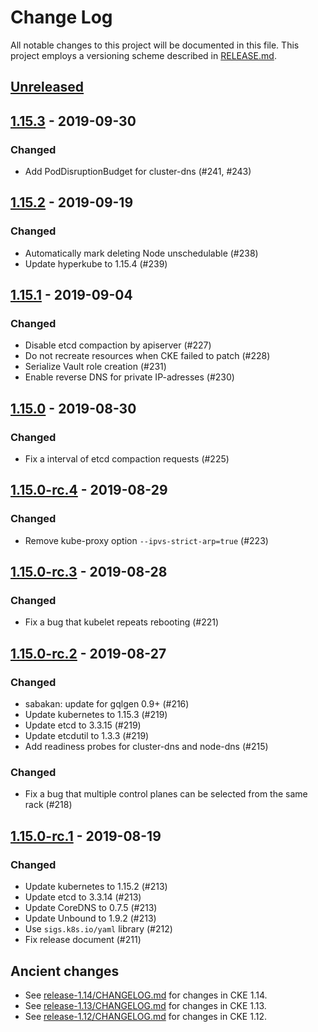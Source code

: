 # Change Log

All notable changes to this project will be documented in this file.
This project employs a versioning scheme described in [RELEASE.md](RELEASE.md#versioning).

## [Unreleased]

## [1.15.3] - 2019-09-30

### Changed
- Add PodDisruptionBudget for cluster-dns (#241, #243)

## [1.15.2] - 2019-09-19

### Changed
- Automatically mark deleting Node unschedulable (#238)
- Update hyperkube to 1.15.4 (#239)

## [1.15.1] - 2019-09-04

### Changed
- Disable etcd compaction by apiserver (#227)
- Do not recreate resources when CKE failed to patch (#228)
- Serialize Vault role creation (#231)
- Enable reverse DNS for private IP-adresses (#230)

## [1.15.0] - 2019-08-30

### Changed
- Fix a interval of etcd compaction requests (#225)

## [1.15.0-rc.4] - 2019-08-29

### Changed
- Remove kube-proxy option `--ipvs-strict-arp=true` (#223)

## [1.15.0-rc.3] - 2019-08-28

### Changed
- Fix a bug that kubelet repeats rebooting (#221)

## [1.15.0-rc.2] - 2019-08-27

### Changed
- sabakan: update for gqlgen 0.9+ (#216)
- Update kubernetes to 1.15.3  (#219)
- Update etcd to 3.3.15  (#219)
- Update etcdutil to 1.3.3  (#219)
- Add readiness probes for cluster-dns and node-dns (#215)

### Changed
- Fix a bug that multiple control planes can be selected from the same rack (#218)

## [1.15.0-rc.1] - 2019-08-19

### Changed
- Update kubernetes to 1.15.2  (#213)
- Update etcd to 3.3.14  (#213)
- Update CoreDNS to 0.7.5  (#213)
- Update Unbound to 1.9.2  (#213)
- Use `sigs.k8s.io/yaml` library (#212)
- Fix release document (#211)

## Ancient changes

* See [release-1.14/CHANGELOG.md](https://github.com/cybozu-go/cke/blob/release-1.14/CHANGELOG.md) for changes in CKE 1.14.
* See [release-1.13/CHANGELOG.md](https://github.com/cybozu-go/cke/blob/release-1.13/CHANGELOG.md) for changes in CKE 1.13.
* See [release-1.12/CHANGELOG.md](https://github.com/cybozu-go/cke/blob/release-1.12/CHANGELOG.md) for changes in CKE 1.12.

[Unreleased]: https://github.com/cybozu-go/cke/compare/v1.15.3...HEAD
[1.15.3]: https://github.com/cybozu-go/cke/compare/v1.15.2...v1.15.3
[1.15.2]: https://github.com/cybozu-go/cke/compare/v1.15.1...v1.15.2
[1.15.1]: https://github.com/cybozu-go/cke/compare/v1.15.0...v1.15.1
[1.15.0]: https://github.com/cybozu-go/cke/compare/v1.15.0-rc.4...v1.15.0
[1.15.0-rc.4]: https://github.com/cybozu-go/cke/compare/v1.15.0-rc.3...v1.15.0-rc.4
[1.15.0-rc.3]: https://github.com/cybozu-go/cke/compare/v1.15.0-rc.2...v1.15.0-rc.3
[1.15.0-rc.2]: https://github.com/cybozu-go/cke/compare/v1.15.0-rc.1...v1.15.0-rc.2
[1.15.0-rc.1]: https://github.com/cybozu-go/cke/compare/v1.14.14...v1.15.0-rc.1
